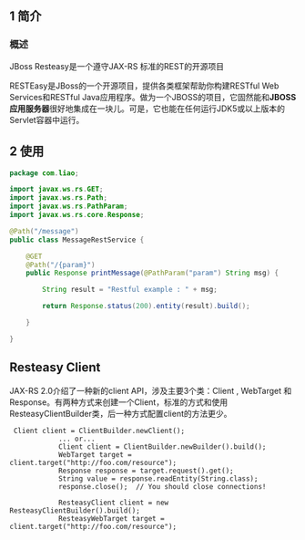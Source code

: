 
## 1 简介


### 概述
JBoss Resteasy是一个遵守JAX-RS 标准的REST的开源项目

RESTEasy是JBoss的一个开源项目，提供各类框架帮助你构建RESTful Web Services和RESTful Java应用程序。做为一个JBOSS的项目，它固然能和**JBOSS应用服务器**很好地集成在一块儿。可是，它也能在任何运行JDK5或以上版本的Servlet容器中运行。


## 2 使用

```java
package com.liao;

import javax.ws.rs.GET;
import javax.ws.rs.Path;
import javax.ws.rs.PathParam;
import javax.ws.rs.core.Response;

@Path("/message")
public class MessageRestService {

    @GET
    @Path("/{param}")
    public Response printMessage(@PathParam("param") String msg) {

        String result = "Restful example : " + msg;

        return Response.status(200).entity(result).build();

    }

}
```


## Resteasy Client


JAX-RS 2.0介绍了一种新的client API，涉及主要3个类：Client , WebTarget 和Response。有两种方式来创建一个Client，标准的方式和使用ResteasyClientBuilder类，后一种方式配置client的方法更少。

```
 Client client = ClientBuilder.newClient();
            ... or...
            Client client = ClientBuilder.newBuilder().build();
            WebTarget target = client.target("http://foo.com/resource");
            Response response = target.request().get();
            String value = response.readEntity(String.class);
            response.close();  // You should close connections!
 
            ResteasyClient client = new ResteasyClientBuilder().build();
            ResteasyWebTarget target = client.target("http://foo.com/resource");
```